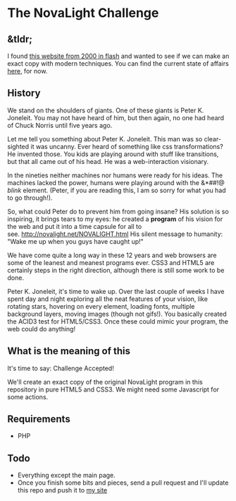 # The NovaLight Challenge


&tldr;
-------
I found <a href="http://novalight.net/NOVALIGHT.html">this website from 2000 in flash</a> and wanted to see if we can make an exact copy with modern techniques. You can find the current state of affairs <a href='http://waleson.com/NovaLight-Challenge/'>here</a>, for now.


History
-------

We stand on the shoulders of giants. One of these giants is Peter K. Joneleit. You may not have heard of him, but then again, no one had heard of Chuck Norris until five years ago.

Let me tell you something about Peter K. Joneleit. This man was so clear-sighted it was uncanny. Ever heard of something like css transformations? He invented those. You kids are playing around with stuff like transitions, but that all came out of his head. He was a web-interaction visionary.

In the nineties neither machines nor humans were ready for his ideas. The machines lacked the power, humans were playing around with the &amp;*##!@ <i>blink</i> element. (Peter, if you are reading this, I am so sorry for what you had to go through!).

So, what could Peter do to prevent him from going insane? His solution is so inspiring, it brings tears to my eyes: he created a <b>program</b> of his vision for the web and put it into a time capsule for all to see.&nbsp;<a href="http://novalight.net/NOVALIGHT.html">http://novalight.net/NOVALIGHT.html</a>&nbsp;His silent message to humanity: "Wake me up when you guys have caught up!"

We have come quite a long way in these 12 years and web browsers are some of the leanest and meanest programs ever. CSS3 and HTML5 are certainly steps in the right direction, although there is still some work to be done.

Peter K. Joneleit, it's time to wake up. Over the last couple of weeks I have spent day and night exploring all the neat features of your vision, like rotating stars, hovering on every element, loading fonts, multiple background layers, moving images (though not gifs!). You basically created the ACID3 test for HTML5/CSS3. Once these could mimic your program, the web could do anything!


What is the meaning of this
-------
It's time to say: Challenge Accepted!

We'll create an exact copy of the original NovaLight program in this repository in pure HTML5 and CSS3. We might need some Javascript for some actions.


Requirements
-------
 - PHP


Todo
-------
 - Everything except the main page.
 - Once you finish some bits and pieces, send a pull request and I'll update this repo and push it to <a href='http://waleson.com/NovaLight-Challenge/'>my site</a>
